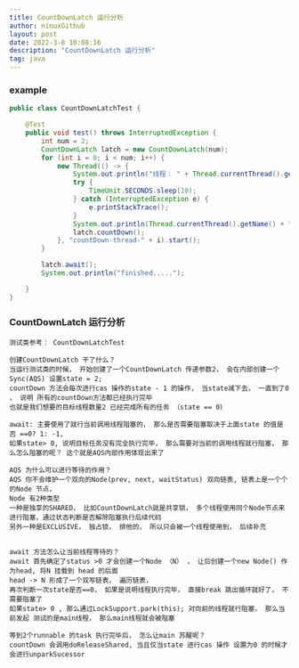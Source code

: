 ```yaml
---
title: CountDownLatch 运行分析
author: ninuxGithub
layout: post
date: 2022-3-8 10:08:16
description: "CountDownLatch 运行分析"
tag: java
---
```




### example


```java
public class CountDownLatchTest {

    @Test
    public void test() throws InterruptedException {
        int num = 2;
        CountDownLatch latch = new CountDownLatch(num);
        for (int i = 0; i < num; i++) {
            new Thread(() -> {
                System.out.println("线程： " + Thread.currentThread().getName() + " start===>");
                try {
                    TimeUnit.SECONDS.sleep(10);
                } catch (InterruptedException e) {
                    e.printStackTrace();
                }
                System.out.println(Thread.currentThread().getName() + " execute business code");
                latch.countDown();
            }, "countDown-thread-" + i).start();
        }

        latch.await();
        System.out.println("finished.....");

    }
}
```


### CountDownLatch 运行分析
    测试类参考： CountDownLatchTest

    创建CountDownLatch 干了什么？
    当运行测试类的时候， 开始创建了一个CountDownLatch 传递参数2， 会在内部创建一个Sync(AQS) 设置state = 2;
    countDown 方法会每次进行cas 操作的state - 1 的操作， 当state减下去， 一直到了0 ， 说明 所有的countDown方法都已经执行完毕
    也就是我们想要的目标线程数量2 已经完成所有的任务 （state == 0）
    
    await: 主要使用了就行当前调用线程阻塞的， 那么是否需要阻塞取决于上面state 的值是否 ==0? 1: -1, 
    如果state> 0, 说明目标任务没有完全执行完毕， 那么需要对当前的调用线程就行阻塞， 那么怎么阻塞的呢？ 这个就是AQS内部作用体现出来了
    
    AQS 为什么可以进行等待的作用？
    AQS 你不会维护一个双向的Node(prev, next, waitStatus) 双向链表, 链表上是一个个的Node 节点， 
    Node 有2种类型
    一种是独享的SHARED， 比如CountDownLatch就是共享锁， 多个线程使用同个Node节点来进行阻塞，通过状态判断是否解除阻塞执行后续代码
    另外一种是EXCLUSIVE， 独占锁， 排他的， 所以只会被一个线程使用到， 后续补充
    

    await 方法怎么让当前线程等待的？
    await 首先确定了status >0 才会创建一个Node （N） ， 让后创建一个new Node() 作为head, 将N 挂载到 head 的后面
    head -> N 形成了一个双写链表， 遍历链表， 
    再次判断一次state是否==0， 如果是说明线程执行完毕， 直接break 跳出循环就好了， 不需要阻塞了
    如果state> 0 , 那么通过LockSupport.park(this); 对向前的线程就行阻塞， 那么当前发起 测试的是main线程， 那么main线程就会被阻塞
    
    等到2个runnable 的task 执行完毕后， 怎么让main 苏醒呢？
    countDown 会调用doReleaseShared, 当且仅当state 进行cas 操作 设置为0 的时候才会进行unparkSucessor
 


